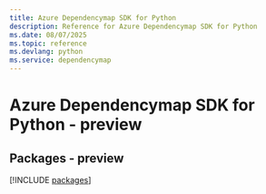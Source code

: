 ```yaml
---
title: Azure Dependencymap SDK for Python
description: Reference for Azure Dependencymap SDK for Python
ms.date: 08/07/2025
ms.topic: reference
ms.devlang: python
ms.service: dependencymap
---
```

# Azure Dependencymap SDK for Python - preview
## Packages - preview
[!INCLUDE [packages](dependencymap-index.md)]
